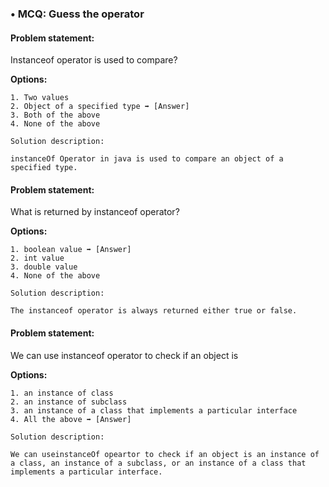 ### • MCQ: Guess the operator

#### Problem statement:

Instanceof operator is used to compare?

**Options:**

    1. Two values
    2. Object of a specified type ➡ [Answer]
    3. Both of the above
    4. None of the above 

```
Solution description:

instanceOf Operator in java is used to compare an object of a specified type.
```


#### Problem statement:

What is returned by instanceof operator?

**Options:**

    1. boolean value ➡ [Answer]
    2. int value 
    3. double value
    4. None of the above 

```
Solution description:

The instanceof operator is always returned either true or false.
```


#### Problem statement:

We can use instanceof operator to check if an object is

**Options:**

    1. an instance of class 
    2. an instance of subclass 
    3. an instance of a class that implements a particular interface
    4. All the above ➡ [Answer]

```
Solution description:

We can useinstanceOf opeartor to check if an object is an instance of a class, an instance of a subclass, or an instance of a class that implements a particular interface.
```
